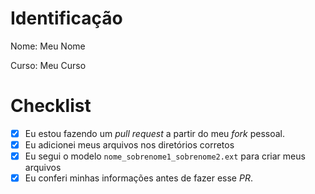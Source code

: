 # Identificação

Nome: Meu Nome

Curso: Meu Curso

# Checklist


- [x] Eu estou fazendo um _pull request_ a partir do meu _fork_ pessoal. 
- [x] Eu adicionei meus arquivos nos diretórios corretos
- [x] Eu segui o modelo `nome_sobrenome1_sobrenome2.ext` para criar meus arquivos
- [x] Eu conferi minhas informações antes de fazer esse _PR_.